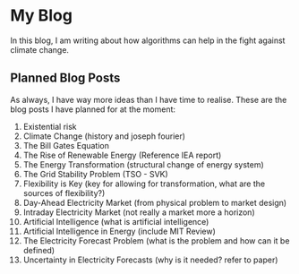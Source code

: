 # My Blog
In this blog, I am writing about how algorithms can help in the fight against climate change. 



## Planned Blog Posts
As always, I have way more ideas than I have time to realise. These are the blog posts I have planned for at the moment: 

1. Existential risk
1. Climate Change (history and joseph fourier)
1. The Bill Gates Equation
1. The Rise of Renewable Energy (Reference IEA report)
1. The Energy Transformation (structural change of energy system)
1. The Grid Stability Problem (TSO - SVK)
1. Flexibility is Key (key for allowing for transformation, what are the sources of flexibility?)
1. Day-Ahead Electricity Market (from physical problem to market design)
1. Intraday Electricity Market (not really a market more a horizon)
1. Artificial Intelligence (what is artificial intelligence)
1. Artificial Intelligence in Energy (include MIT Review)
1. The Electricity Forecast Problem (what is the problem and how can it be defined)
1. Uncertainty in Electricity Forecasts (why is it needed? refer to paper) 


